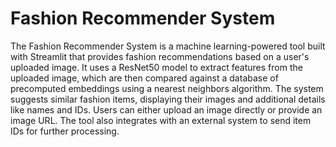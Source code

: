 # Fashion Recommender System
The Fashion Recommender System is a machine learning-powered tool built with Streamlit that provides fashion recommendations based on a user's uploaded image. It uses a ResNet50 model to extract features from the uploaded image, which are then compared against a database of precomputed embeddings using a nearest neighbors algorithm. The system suggests similar fashion items, displaying their images and additional details like names and IDs. Users can either upload an image directly or provide an image URL. The tool also integrates with an external system to send item IDs for further processing.
